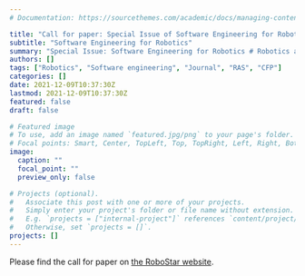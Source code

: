```yaml
---
# Documentation: https://sourcethemes.com/academic/docs/managing-content/

title: "Call for paper: Special Issue of Software Engineering for Robotics in Robotics and Autonomous Systems Journal, Elsevier"
subtitle: "Software Engineering for Robotics"
summary: "Special Issue: Software Engineering for Robotics # Robotics and Autonomous Systems Journal, Elsevier."
authors: []
tags: ["Robotics", "Software engineering", "Journal", "RAS", "CFP"]
categories: []
date: 2021-12-09T10:37:30Z
lastmod: 2021-12-09T10:37:30Z
featured: false
draft: false

# Featured image
# To use, add an image named `featured.jpg/png` to your page's folder.
# Focal points: Smart, Center, TopLeft, Top, TopRight, Left, Right, BottomLeft, Bottom, BottomRight.
image:
  caption: ""
  focal_point: ""
  preview_only: false

# Projects (optional).
#   Associate this post with one or more of your projects.
#   Simply enter your project's folder or file name without extension.
#   E.g. `projects = ["internal-project"]` references `content/project/deep-learning/index.md`.
#   Otherwise, set `projects = []`.
projects: []
---
```


Please find the call for paper on [the RoboStar website](https://robostar.cs.york.ac.uk/CfP-ROBOT-2022.html).

